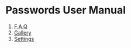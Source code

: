 # Passwords User Manual

1. [F.A.Q](Users/F.A.Q)
2. [Gallery](Users/Gallery)
3. [Settings](Users/Personal-Settings)